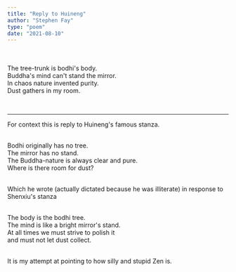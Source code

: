 ```yaml
---
title: "Reply to Huineng"
author: "Stephen Fay"
type: "poem"
date: "2021-08-10"
---
```


<br/><br/>
<poem>
The tree-trunk is bodhi's body.<br/>
Buddha's mind can't stand the mirror. <br/>
In chaos nature invented purity. <br/>
Dust gathers in my room.<br/>
</poem>

<br/>

---

For context this is reply to Huineng's famous stanza.

<br/>
<poem>
Bodhi originally has no tree.<br/>
The mirror has no stand.<br/>
The Buddha-nature is always clear and pure. <br/>
Where is there room for dust?<br/>
</poem>

<br/>

Which he wrote (actually dictated because he was illiterate) in response to Shenxiu's stanza<br/><br/>

<poem>
The body is the bodhi tree.<br/>
The mind is like a bright mirror's stand.<br/>
At all times we must strive to polish it<br/>
and must not let dust collect.<br/>
</poem>

<br/>

It is my attempt at pointing to how silly and stupid Zen is. 

<br/><br/>
<br/><br/>
<br/><br/>
